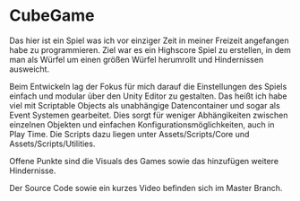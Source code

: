# CubeGame

Das hier ist ein Spiel was ich vor einziger Zeit in meiner Freizeit angefangen habe zu programmieren. Ziel war es ein Highscore Spiel zu erstellen, in dem man als Würfel um einen größen Würfel herumrollt und Hindernissen ausweicht. 

Beim Entwickeln lag der Fokus für mich darauf die Einstellungen des Spiels einfach und modular über den Unity Editor zu gestalten. Das heißt ich habe viel mit Scriptable Objects als unabhängige Datencontainer und sogar als Event Systemen gearbeitet. Dies sorgt für weniger Abhängikeiten zwischen einzelnen Objekten und einfachen Konfigurationsmöglichkeiten, auch in Play Time. 
Die Scripts dazu liegen unter Assets/Scripts/Core und Assets/Scripts/Utilities.

Offene Punkte sind die Visuals des Games sowie das hinzufügen weitere Hindernisse.

Der Source Code sowie ein kurzes Video befinden sich im Master Branch. 
